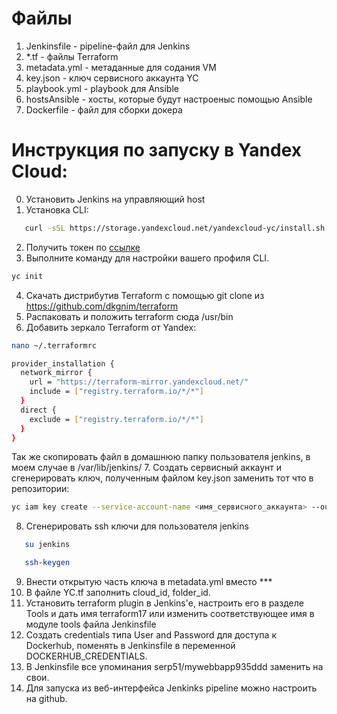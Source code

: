 # Файлы
1. Jenkinsfile - pipeline-файл для Jenkins
2. *.tf - файлы Terraform
3. metadata.yml - метаданные для содания VM
4. key.json - ключ сервисного аккаунта YC
5. playbook.yml - playbook для Ansible
6. hostsAnsible - хосты, которые будут настроеныс помощью Ansible
7. Dockerfile - файл для сборки докера

# Инструкция по запуску в Yandex Cloud:
0.  Установить Jenkins на управляющий host
1. Установка CLI:
```bash 
   curl -sSL https://storage.yandexcloud.net/yandexcloud-yc/install.sh | bash
```
2. Получить токен по [ссылке](https://oauth.yandex.ru/authorize?response_type=token&client_id=1a6990aa636648e9b2ef855fa7bec2fb)
3. Выполните команду для настройки вашего профиля CLI.

```bash
yc init 
```
4. Скачать дистрибутив Terraform с помощью git clone из https://github.com/dkgnim/terraform
5. Распаковать и положить terraform сюда /usr/bin
6. Добавить зеркало Terraform от Yandex: 
```bash
nano ~/.terraformrc
```
```bash
provider_installation {
  network_mirror {
    url = "https://terraform-mirror.yandexcloud.net/"
    include = ["registry.terraform.io/*/*"]
  }
  direct {
    exclude = ["registry.terraform.io/*/*"]
  }
}
```
Так же скопировать файл в домашнюю папку пользователя jenkins, в моем случае в /var/lib/jenkins/
7.  Создать сервисный аккаунт и сгенерировать ключ, полученным файлом key.json заменить тот что в репозитории: 
```bash
yc iam key create --service-account-name <имя_сервисного_аккаунта> --output key.json
```
8.  Сгенерировать ssh ключи для пользователя jenkins 
```bash 
   su jenkins
```
```bash 
   ssh-keygen
```
9. Внести открытую часть ключа в metadata.yml вместо ***
10. В файле YC.tf заполнить cloud_id, folder_id.
11. Установить terraform plugin в Jenkins'e, настроить его в разделе Tools и дать имя terraform17 или изменить соответствующее имя в модуле tools файла Jenkinsfile 
12. Создать credentials типа User and Password для доступа к Dockerhub, поменять в Jenkinsfile в переменной DOCKERHUB_CREDENTIALS.
13. В Jenkinsfile все упоминания serp51/mywebbapp935ddd заменить на свои.
14. Для запуска из веб-интерфейса Jenkinks pipeline можно настроить на github.
